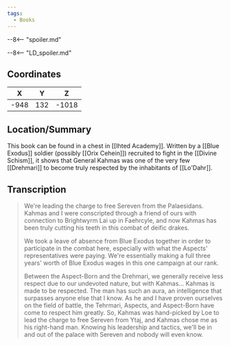 ```yaml
---
tags:
  - Books
---
```


--8<-- "spoiler.md"

--8<-- "LD_spoiler.md"

## Coordinates
| **X** | **Y** | **Z** |
| :---: | :---: | :---: |
| -948  |  132  | -1018 |

## Location/Summary
This book can be found in a chest in [[Ihted Academy]]. Written by a [[Blue Exodus]] soldier (possibly [[Orix Cehein]]) recruited to fight in the [[Divine Schism]], it shows that General Kahmas was one of the very few [[Drehmari]] to become truly respected by the inhabitants of [[Lo'Dahr]].

## Transcription
> We're leading the charge to free Sereven from the Palaesidans. Kahmas and I were conscripted through a friend of ours with connection to Brightwyrm Lai up in Faehrcyle, and now Kahmas has been truly cutting his teeth in this combat of deific drakes.
>
> We took a leave of absence from Blue Exodus together in order to participate in the combat here, especially with what the Aspects' representatives were paying. We're essentially making a full three years' worth of Blue Exodus wages in this one campaign at our rank.
>
> Between the Aspect-Born and the Drehmari, we generally receive less respect due to our undevoted nature, but with Kahmas... Kahmas is made to be respected. The man has such an aura, an intelligence that surpasses anyone else that I know. As he and I have proven ourselves on the field of battle, the Tehrmari, Aspects, and Aspect-Born have come to respect him greatly. So, Kahmas was hand-picked by Loe to lead the charge to free Sereven from Ytaj, and Kahmas chose me as his right-hand man. Knowing his leadership and tactics, we'll be in and out of the palace with Sereven and nobody will even know.

